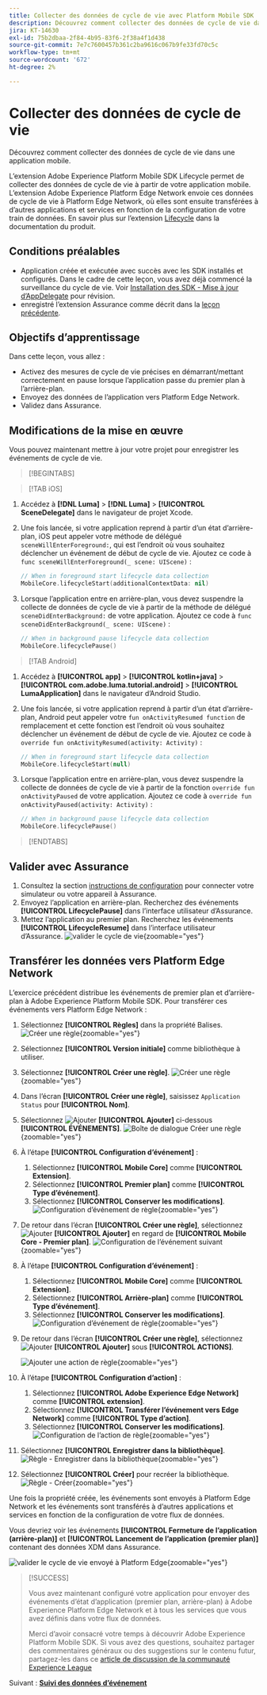 ```yaml
---
title: Collecter des données de cycle de vie avec Platform Mobile SDK
description: Découvrez comment collecter des données de cycle de vie dans une application mobile.
jira: KT-14630
exl-id: 75b2dbaa-2f84-4b95-83f6-2f38a4f1d438
source-git-commit: 7e7c7600457b361c2ba9616c067b9fe33fd70c5c
workflow-type: tm+mt
source-wordcount: '672'
ht-degree: 2%

---
```


# Collecter des données de cycle de vie

Découvrez comment collecter des données de cycle de vie dans une application mobile.

L’extension Adobe Experience Platform Mobile SDK Lifecycle permet de collecter des données de cycle de vie à partir de votre application mobile. L’extension Adobe Experience Platform Edge Network envoie ces données de cycle de vie à Platform Edge Network, où elles sont ensuite transférées à d’autres applications et services en fonction de la configuration de votre train de données. En savoir plus sur l’extension [Lifecycle](https://developer.adobe.com/client-sdks/documentation/lifecycle-for-edge-network/) dans la documentation du produit.


## Conditions préalables

* Application créée et exécutée avec succès avec les SDK installés et configurés. Dans le cadre de cette leçon, vous avez déjà commencé la surveillance du cycle de vie. Voir [Installation des SDK - Mise à jour d’AppDelegate](install-sdks.md#update-appdelegate) pour révision.
* enregistré l’extension Assurance comme décrit dans la [leçon précédente](install-sdks.md).

## Objectifs d’apprentissage

Dans cette leçon, vous allez :

<!--
* Add lifecycle field group to the schema.
* -->
* Activez des mesures de cycle de vie précises en démarrant/mettant correctement en pause lorsque l’application passe du premier plan à l’arrière-plan.
* Envoyez des données de l’application vers Platform Edge Network.
* Validez dans Assurance.

<!--
## Add lifecycle field group to schema

The Consumer Experience Event field group you added in the [previous lesson](create-schema.md) already contains the lifecycle fields, so you can skip this step. If you don't use Consumer Experience Event field group in your own app, you can add the lifecycle fields by doing the following:

1. Navigate to the schema interface as described in the [previous lesson](create-schema.md).
1. Open the **Luma Mobile App Event Schema** schema and select **[!UICONTROL Add]** next to Field groups.
    ![select add](assets/lifecycle-add.png){zoomable="yes"}
1. In the search bar, enter "lifecycle".
1. Select the checkbox next to **[!UICONTROL AEP Mobile Lifecycle Details]**.
1. Select **[!UICONTROL Add field groups]**.
    ![add field group](assets/lifecycle-lifecycle-field-group.png){zoomable="yes"}
1. Select **[!UICONTROL Save]**.
    ![save](assets/lifecycle-lifecycle-save.png){zoomable="yes"}
-->

## Modifications de la mise en œuvre

Vous pouvez maintenant mettre à jour votre projet pour enregistrer les événements de cycle de vie.

>[!BEGINTABS]

>[!TAB iOS]

1. Accédez à **[!DNL Luma]** > **[!DNL Luma]** > **[!UICONTROL SceneDelegate]** dans le navigateur de projet Xcode.

1. Une fois lancée, si votre application reprend à partir d’un état d’arrière-plan, iOS peut appeler votre méthode de délégué `sceneWillEnterForeground:`, qui est l’endroit où vous souhaitez déclencher un événement de début de cycle de vie. Ajoutez ce code à `func sceneWillEnterForeground(_ scene: UIScene)` :

   ```swift
   // When in foreground start lifecycle data collection
   MobileCore.lifecycleStart(additionalContextData: nil)
   ```

1. Lorsque l’application entre en arrière-plan, vous devez suspendre la collecte de données de cycle de vie à partir de la méthode de délégué `sceneDidEnterBackground:` de votre application. Ajoutez ce code à `func sceneDidEnterBackground(_ scene: UIScene)` :

   ```swift
   // When in background pause lifecycle data collection
   MobileCore.lifecyclePause()
   ```

>[!TAB Android]

1. Accédez à **[!UICONTROL app]** > **[!UICONTROL kotlin+java]** > **[!UICONTROL com.adobe.luma.tutorial.android]** > **[!UICONTROL LumaApplication]** dans le navigateur d’Android Studio.

1. Une fois lancée, si votre application reprend à partir d’un état d’arrière-plan, Android peut appeler votre `fun onActivityResumed function` de remplacement et cette fonction est l’endroit où vous souhaitez déclencher un événement de début de cycle de vie. Ajoutez ce code à `override fun onActivityResumed(activity: Activity)` :

   ```kotlin
   // When in foreground start lifecycle data collection
   MobileCore.lifecycleStart(null)
   ```

1. Lorsque l’application entre en arrière-plan, vous devez suspendre la collecte de données de cycle de vie à partir de la fonction `override fun onActivityPaused` de votre application. Ajoutez ce code à `override fun onActivityPaused(activity: Activity)` :

   ```kotlin
   // When in background pause lifecycle data collection
   MobileCore.lifecyclePause()
   ```

>[!ENDTABS]


## Valider avec Assurance

1. Consultez la section [instructions de configuration](assurance.md#connecting-to-a-session) pour connecter votre simulateur ou votre appareil à Assurance.
1. Envoyez l’application en arrière-plan. Recherchez des événements **[!UICONTROL LifecyclePause]** dans l’interface utilisateur d’Assurance.
1. Mettez l’application au premier plan. Recherchez les événements **[!UICONTROL LifecycleResume]** dans l’interface utilisateur d’Assurance.
   ![valider le cycle de vie](assets/lifecycle-lifecycle-assurance.png){zoomable="yes"}


## Transférer les données vers Platform Edge Network

L’exercice précédent distribue les événements de premier plan et d’arrière-plan à Adobe Experience Platform Mobile SDK. Pour transférer ces événements vers Platform Edge Network :

1. Sélectionnez **[!UICONTROL Règles]** dans la propriété Balises.
   ![Créer une règle](assets/rule-create.png){zoomable="yes"}
1. Sélectionnez **[!UICONTROL Version initiale]** comme bibliothèque à utiliser.
1. Sélectionnez **[!UICONTROL Créer une règle]**.
   ![Créer une règle](assets/rules-create-new.png){zoomable="yes"}
1. Dans l’écran **[!UICONTROL Créer une règle]**, saisissez `Application Status` pour **[!UICONTROL Nom]**.
1. Sélectionnez ![Ajouter](https://spectrum.adobe.com/static/icons/workflow_18/Smock_AddCircle_18_N.svg) **[!UICONTROL Ajouter]** ci-dessous **[!UICONTROL ÉVÉNEMENTS]**.
   ![ Boîte de dialogue Créer une règle ](assets/rule-create-name.png){zoomable="yes"}
1. À l’étape **[!UICONTROL Configuration d’événement]** :
   1. Sélectionnez **[!UICONTROL Mobile Core]** comme **[!UICONTROL Extension]**.
   1. Sélectionnez **[!UICONTROL Premier plan]** comme **[!UICONTROL Type d’événement]**.
   1. Sélectionnez **[!UICONTROL Conserver les modifications]**.
      ![Configuration d’événement de règle](assets/rule-event-configuration.png){zoomable="yes"}
1. De retour dans l’écran **[!UICONTROL Créer une règle]**, sélectionnez ![Ajouter](https://spectrum.adobe.com/static/icons/workflow_18/Smock_AddCircle_18_N.svg) **[!UICONTROL Ajouter]** en regard de **[!UICONTROL Mobile Core - Premier plan]**.
   ![Configuration de l’événement suivant](assets/rule-event-configuration-next.png){zoomable="yes"}
1. À l’étape **[!UICONTROL Configuration d’événement]** :
   1. Sélectionnez **[!UICONTROL Mobile Core]** comme **[!UICONTROL Extension]**.
   1. Sélectionnez **[!UICONTROL Arrière-plan]** comme **[!UICONTROL Type d’événement]**.
   1. Sélectionnez **[!UICONTROL Conserver les modifications]**.
      ![Configuration d’événement de règle](assets/rule-event-configuration-background.png){zoomable="yes"}
1. De retour dans l’écran **[!UICONTROL Créer une règle]**, sélectionnez ![Ajouter](https://spectrum.adobe.com/static/icons/workflow_18/Smock_AddCircle_18_N.svg) **[!UICONTROL Ajouter]** sous **[!UICONTROL ACTIONS]**.

   ![Ajouter une action de règle](assets/rule-action-button.png){zoomable="yes"}

1. À l’étape **[!UICONTROL Configuration d’action]** :
   1. Sélectionnez **[!UICONTROL Adobe Experience Edge Network]** comme **[!UICONTROL extension]**.
   1. Sélectionnez **[!UICONTROL Transférer l’événement vers Edge Network]** comme **[!UICONTROL Type d’action]**.
   1. Sélectionnez **[!UICONTROL Conserver les modifications]**.
      ![Configuration de l’action de règle](assets/rule-action-configuration.png){zoomable="yes"}
1. Sélectionnez **[!UICONTROL Enregistrer dans la bibliothèque]**.
   ![Règle - Enregistrer dans la bibliothèque ](assets/rule-save-to-library.png){zoomable="yes"}
1. Sélectionnez **[!UICONTROL Créer]** pour recréer la bibliothèque.
   ![Règle - Créer](assets/rule-build.png){zoomable="yes"}

Une fois la propriété créée, les événements sont envoyés à Platform Edge Network et les événements sont transférés à d’autres applications et services en fonction de la configuration de votre flux de données.

Vous devriez voir les événements **[!UICONTROL Fermeture de l’application (arrière-plan)]** et **[!UICONTROL Lancement de l’application (premier plan)]** contenant des données XDM dans Assurance.

![valider le cycle de vie envoyé à Platform Edge](assets/lifecycle-edge-assurance.png){zoomable="yes"}

>[!SUCCESS]
>
>Vous avez maintenant configuré votre application pour envoyer des événements d’état d’application (premier plan, arrière-plan) à Adobe Experience Platform Edge Network et à tous les services que vous avez définis dans votre flux de données.
>
> Merci d’avoir consacré votre temps à découvrir Adobe Experience Platform Mobile SDK. Si vous avez des questions, souhaitez partager des commentaires généraux ou des suggestions sur le contenu futur, partagez-les dans ce [article de discussion de la communauté Experience League](https://experienceleaguecommunities.adobe.com/t5/adobe-experience-platform-data/tutorial-discussion-implement-adobe-experience-cloud-in-mobile/td-p/443796?profile.language=fr)

Suivant : **[Suivi des données d’événement](events.md)**
